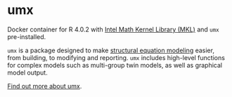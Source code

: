 # umx
Docker container for R 4.0.2 with [Intel Math Kernel Library (MKL)](https://software.intel.com/en-us/mkl?cid=sem43700010399172562&intel_term=%2Bintel%20%2Bmkl&gclid=Cj0KCQjwzcbWBRDmARIsAM6uChXqzD4ACUJqCiu3zRJKA9rkC31XOhm9lIkEYiwBITMR_8hJbIAExF8aAn_LEALw_wcB&gclsrc=aw.ds) and `umx` pre-installed. 

`umx` is a package designed to make [structural equation modeling](https://en.wikipedia.org/wiki/Structural_equation_modeling) easier, from building, to modifying and reporting.
`umx` includes high-level functions for complex models such as multi-group twin models, as well as graphical model output.

[Find out more about umx](https://github.com/tbates/umx).